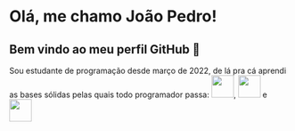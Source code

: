 # Olá, me chamo João Pedro! 
## Bem vindo ao meu perfil GitHub 👋

Sou estudante de programação desde março de 2022, de lá pra cá aprendi as bases sólidas pelas quais todo programador passa: <img src="https://cdn.jsdelivr.net/gh/devicons/devicon/icons/html5/html5-original.svg" height="40" width="40" />, <img src="https://cdn.jsdelivr.net/gh/devicons/devicon/icons/css3/css3-original.svg" height="40" width="40"  /> e <img src="https://cdn.jsdelivr.net/gh/devicons/devicon/icons/javascript/javascript-original.svg" height="40" width="40"  />










